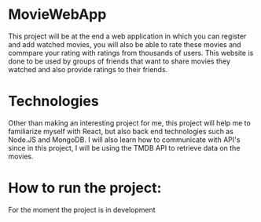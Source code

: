 # MovieWebApp
This project will be at the end a web application in which you can register and add watched movies, you will also be able to rate these movies and commpare your
rating with ratings from thousands of users. This website is done to be used by groups of friends that want to share movies they watched and also provide ratings to their friends.

# Technologies
Other than making an interesting project for me, this project will help me to familiarize myself with React, but also back end technologies such as Node.JS and 
MongoDB. I will also learn how to communicate with API's since in this project, I will be using the TMDB API to retrieve data on the movies.

# How to run the project:
For the moment the project is in development

